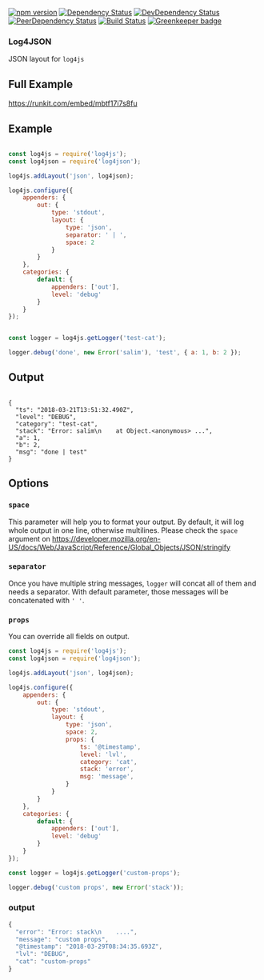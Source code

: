 [![npm version](https://badge.fury.io/js/log4json.svg)](http://badge.fury.io/js/log4json)
[![Dependency Status](https://david-dm.org/salimkayabasi/log4json.svg)](https://david-dm.org/salimkayabasi/log4json)
[![DevDependency Status](https://david-dm.org/salimkayabasi/log4json/dev-status.svg)](https://david-dm.org/salimkayabasi/log4json#info=devDependencies)
[![PeerDependency Status](https://david-dm.org/salimkayabasi/log4json/peer-status.svg)](https://david-dm.org/salimkayabasi/log4json#info=peerDependencies)
[![Build Status](https://travis-ci.org/salimkayabasi/log4json.svg?branch=master)](https://travis-ci.org/salimkayabasi/log4json)
[![Greenkeeper badge](https://badges.greenkeeper.io/salimkayabasi/log4json.svg)](https://greenkeeper.io/)

### Log4JSON

JSON layout for `log4js`

## Full Example

https://runkit.com/embed/mbtf17i7s8fu


## Example

```javascript

const log4js = require('log4js');
const log4json = require('log4json');

log4js.addLayout('json', log4json);

log4js.configure({
    appenders: {
        out: {
            type: 'stdout',
            layout: {
                type: 'json',
                separator: ' | ',
                space: 2
            }
        }
    },
    categories: {
        default: {
            appenders: ['out'],
            level: 'debug'
        }
    }
});


const logger = log4js.getLogger('test-cat');

logger.debug('done', new Error('salim'), 'test', { a: 1, b: 2 });


```
## Output

```

{
  "ts": "2018-03-21T13:51:32.490Z",
  "level": "DEBUG",
  "category": "test-cat",
  "stack": "Error: salim\n    at Object.<anonymous> ...",
  "a": 1,
  "b": 2,
  "msg": "done | test"
}

```

## Options

### `space`
This parameter will help you to format your output. By default, it will log whole output in one line, otherwise multilines.
Please check the `space` argument on https://developer.mozilla.org/en-US/docs/Web/JavaScript/Reference/Global_Objects/JSON/stringify

### `separator`
Once you have multiple string messages, `logger` will concat all of them and needs a separator.
With default parameter, those messages will be concatenated with `' '`.


### `props`
You can override all fields on output.

```javascript
const log4js = require('log4js');
const log4json = require('log4json');

log4js.addLayout('json', log4json);

log4js.configure({
    appenders: {
        out: {
            type: 'stdout',
            layout: {
                type: 'json',
                space: 2,
                props: {
                    ts: '@timestamp',
                    level: 'lvl',
                    category: 'cat',
                    stack: 'error',
                    msg: 'message',
                }
            }
        }
    },
    categories: {
        default: {
            appenders: ['out'],
            level: 'debug'
        }
    }
});

const logger = log4js.getLogger('custom-props');

logger.debug('custom props', new Error('stack'));

```

### output
```javascript
{
  "error": "Error: stack\n    ....",
  "message": "custom props",
  "@timestamp": "2018-03-29T08:34:35.693Z",
  "lvl": "DEBUG",
  "cat": "custom-props"
}
```
